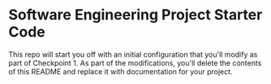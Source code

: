 # Software Engineering Project Starter Code

This repo will start you off with an initial configuration that you'll modify as part of Checkpoint 1. As part of the modifications, you'll delete the contents of this README and replace it with documentation for your project.

